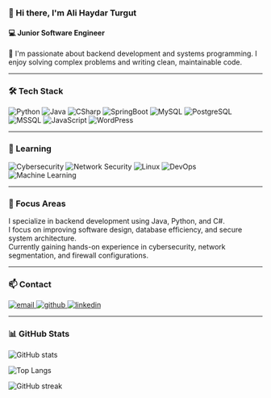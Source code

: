 
### 👋 Hi there, I'm Ali Haydar Turgut  
#### 💻 Junior Software Engineer

🚀 I'm passionate about backend development and systems programming. I enjoy solving complex problems and writing clean, maintainable code.

---

### 🛠 Tech Stack

![Python](https://img.shields.io/badge/Python-3670A0?style=for-the-badge&logo=python&logoColor=white)
![Java](https://img.shields.io/badge/Java-007396?style=for-the-badge&logo=java&logoColor=white)
![CSharp](https://img.shields.io/badge/C%23-239120?style=for-the-badge&logo=c-sharp&logoColor=white)
![SpringBoot](https://img.shields.io/badge/Spring_Boot-6DB33F?style=for-the-badge&logo=spring-boot&logoColor=white)
![MySQL](https://img.shields.io/badge/MySQL-005C84?style=for-the-badge&logo=mysql&logoColor=white)
![PostgreSQL](https://img.shields.io/badge/PostgreSQL-336791?style=for-the-badge&logo=postgresql&logoColor=white)
![MSSQL](https://img.shields.io/badge/MS_SQL_Server-CC2927?style=for-the-badge&logo=microsoft-sql-server&logoColor=white)
![JavaScript](https://img.shields.io/badge/JavaScript-F7DF1E?style=for-the-badge&logo=javascript&logoColor=black)
![WordPress](https://img.shields.io/badge/WordPress-21759B?style=for-the-badge&logo=wordpress&logoColor=white)

---

### 🌱 Learning

![Cybersecurity](https://img.shields.io/badge/Cybersecurity-FF6F61?style=for-the-badge&logo=cyber&logoColor=white)
![Network Security](https://img.shields.io/badge/Network_Security-1f8acb?style=for-the-badge&logo=cisco&logoColor=white)
![Linux](https://img.shields.io/badge/Linux-FCC624?style=for-the-badge&logo=linux&logoColor=black)
![DevOps](https://img.shields.io/badge/DevOps-grey?style=for-the-badge&logo=dev.to&logoColor=white)
![Machine Learning](https://img.shields.io/badge/Machine%20Learning-orange?style=for-the-badge&logo=scikit-learn&logoColor=white)

---

### 📌 Focus Areas

I specialize in backend development using Java, Python, and C#.  
I focus on improving software design, database efficiency, and secure system architecture.  
Currently gaining hands-on experience in cybersecurity, network segmentation, and firewall configurations.

---

### 📫 Contact

<p align="left">
  <a href="mailto:aleyytar@hotmail.com" target="_blank">
    <img src="https://img.shields.io/badge/Email-D14836?style=for-the-badge&logo=gmail&logoColor=white" alt="email" />
  </a>
  <a href="https://github.com/Aleyytar" target="_blank">
    <img src="https://img.shields.io/badge/GitHub-100000?style=for-the-badge&logo=github&logoColor=white" alt="github" />
  </a>
  <a href="https://www.linkedin.com/in/alihaydarturgut/" target="_blank">
    <img src="https://img.shields.io/badge/LinkedIn-0A66C2?style=for-the-badge&logo=linkedin&logoColor=white" alt="linkedin" />
  </a>
</p>

---

### 📊 GitHub Stats

![GitHub stats](https://github-readme-stats.vercel.app/api?username=Aleyytar&show_icons=true&count_private=true&theme=radical)

![Top Langs](https://github-readme-stats.vercel.app/api/top-langs/?username=Aleyytar&layout=compact&hide=Jupyter%20Notebook&theme=radical)

![GitHub streak](https://streak-stats.demolab.com?user=Aleyytar&theme=radical)
